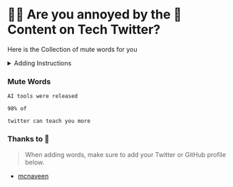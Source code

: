 # 🤦‍♂️ Are you annoyed by the 💩 Content on Tech Twitter?
Here is the Collection of mute words for you

<details>
  <summary>Adding Instructions</summary>
  
   > Copy the below words and paste under Twitter Settings > Privacy and safety > Mute and block > Muted words or [Just click here](https://twitter.com/settings/add_muted_keyword)
> 
> Triple click on the word to select
   
  ![image](https://github.com/mcnaveen/twitter-mute-words/assets/8493007/b506e4a3-703c-459a-be5f-f5d4072217b1)

</details>



### Mute Words
`AI tools were released`

`98% of`

`twitter can teach you more`

### Thanks to 🫡
> When adding words, make sure to add your Twitter or GitHub profile below.

- [mcnaveen](https://twitter.com/the_mcnaveen)

